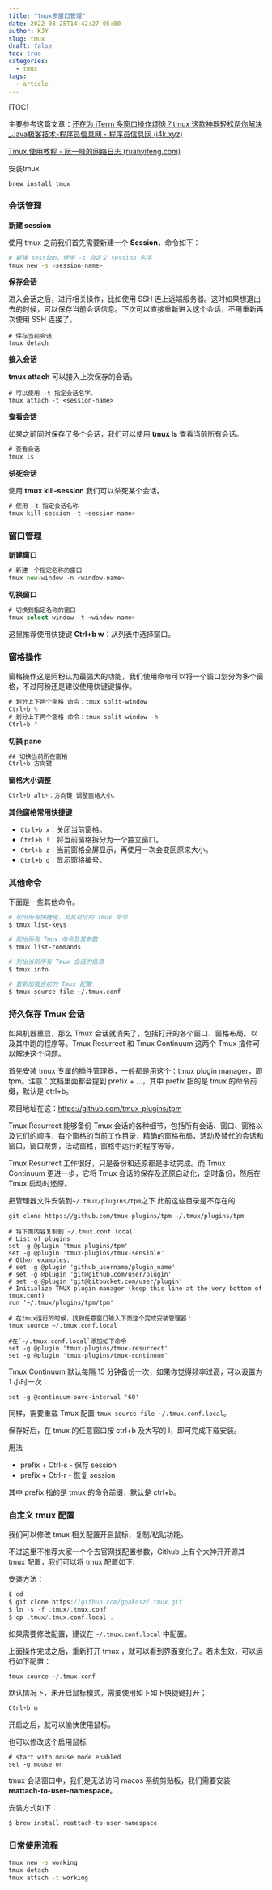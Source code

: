 ```yaml
---
title: "tmux多窗口管理"
date: 2022-03-25T14:42:27-05:00
author: KJY
slug: tmux
draft: false
toc: true
categories:
  - tmux
tags:
  - article
---
```




[TOC]



主要参考这篇文章：[还在为 iTerm 多窗口操作烦恼？tmux 这款神器轻松帮你解决_Java极客技术-程序员信息网 - 程序员信息网 (i4k.xyz)](https://www.i4k.xyz/article/javageektech/105463104)

[Tmux 使用教程 - 阮一峰的网络日志 (ruanyifeng.com)](https://www.ruanyifeng.com/blog/2019/10/tmux.html)



安装tmux

```bash
brew install tmux
```

### 会话管理

**新建 session**

使用 tmux 之前我们首先需要新建一个 **Session**，命令如下：

```bash
# 新建 session，使用 -s 自定义 session 名字
tmux new -s <session-name>
```

**保存会话**

进入会话之后，进行相关操作，比如使用 SSH 连上远端服务器。这时如果想退出去的时候，可以保存当前会话信息。下次可以直接重新进入这个会话，不用重新再次使用 SSH 连接了。

```
# 保存当前会话
tmux detach
```

**接入会话**

**tmux attach** 可以接入上次保存的会话。

```
# 可以使用 -t 指定会话名字。
tmux attach -t <session-name>
```

**查看会话**

如果之前同时保存了多个会话，我们可以使用 **tmux ls** 查看当前所有会话。

```go
# 查看会话
tmux ls
```

**杀死会话**

使用 **tmux kill-session** 我们可以杀死某个会话。

```go
# 使用 -t 指定会话名称
tmux kill-session -t <session-name>
```

### 窗口管理

**新建窗口**

```go
# 新建一个指定名称的窗口
tmux new-window -n <window-name>
```

**切换窗口**

```go
# 切换到指定名称的窗口
tmux select-window -t <window-name>
```

这里推荐使用快捷键 **Ctrl+b w**：从列表中选择窗口。



### 窗格操作

窗格操作这是阿粉认为最强大的功能，我们使用命令可以将一个窗口划分为多个窗格，不过阿粉还是建议使用快键键操作。

```go
# 划分上下两个窗格 命令：tmux split-window
Ctrl+b %
# 划分上下两个窗格 命令：tmux split-window -h
Ctrl+b "
```

**切换 pane**

```go
## 切换当前所在窗格
Ctrl+b 方向键
```

**窗格大小调整**

```go
Ctrl+b alt+：方向键 调整窗格大小。
```

**其他窗格常用快捷键**

- `Ctrl+b x`：关闭当前窗格。
- `Ctrl+b !`：将当前窗格拆分为一个独立窗口。
- `Ctrl+b z`：当前窗格全屏显示，再使用一次会变回原来大小。
- `Ctrl+b q`：显示窗格编号。

### 其他命令

下面是一些其他命令。

 ```bash
 # 列出所有快捷键，及其对应的 Tmux 命令
 $ tmux list-keys
 
 # 列出所有 Tmux 命令及其参数
 $ tmux list-commands
 
 # 列出当前所有 Tmux 会话的信息
 $ tmux info
 
 # 重新加载当前的 Tmux 配置
 $ tmux source-file ~/.tmux.conf
 ```

### 持久保存 Tmux 会话

如果机器重启，那么 Tmux 会话就消失了，包括打开的各个窗口、窗格布局、以及其中跑的程序等。Tmux Resurrect 和 Tmux Continuum 这两个 Tmux 插件可以解决这个问题。

首先安装 tmux 专属的插件管理器，一般都是用这个：tmux plugin manager，即 tpm。注意：文档里面都会提到 prefix + …，其中 prefix 指的是 tmux 的命令前缀，默认是 ctrl+b。

项目地址在这：https://github.com/tmux-plugins/tpm

Tmux Resurrect 能够备份 Tmux 会话的各种细节，包括所有会话、窗口、窗格以及它们的顺序，每个窗格的当前工作目录，精确的窗格布局，活动及替代的会话和窗口，窗口聚焦，活动窗格，窗格中运行的程序等等。

Tmux Resurrect 工作很好，只是备份和还原都是手动完成。而 Tmux Continuum 更进一步，它将 Tmux 会话的保存及还原自动化，定时备份，然后在 Tmux 启动时还原。

把管理器文件安装到`~/.tmux/plugins/tpm`之下 此前这些目录是不存在的

```
git clone https://github.com/tmux-plugins/tpm ~/.tmux/plugins/tpm
```

```
# 将下面内容复制到`~/.tmux.conf.local`
# List of plugins
set -g @plugin 'tmux-plugins/tpm'
set -g @plugin 'tmux-plugins/tmux-sensible'
# Other examples:
# set -g @plugin 'github_username/plugin_name'
# set -g @plugin 'git@github.com/user/plugin'
# set -g @plugin 'git@bitbucket.com/user/plugin'
# Initialize TMUX plugin manager (keep this line at the very bottom of tmux.conf)
run '~/.tmux/plugins/tpm/tpm' 

# 在tmux运行的时候，找到任意窗口输入下面这个完成安装管理器：
tmux source ~/.tmux.conf.local
```

```
#在`~/.tmux.conf.local`添加如下命令
set -g @plugin 'tmux-plugins/tmux-resurrect'
set -g @plugin 'tmux-plugins/tmux-continuum'
```

Tmux Continuum 默认每隔 15 分钟备份一次，如果你觉得频率过高，可以设置为 1 小时一次：

```
set -g @continuum-save-interval '60'
```

同样，需要重载 Tmux 配置 `tmux source-file ~/.tmux.conf.local`。

保存好后，在 tmux 的任意窗口按 ctrl+b 及大写的 I，即可完成下载安装。

用法

- prefix + Ctrl-s - 保存 session
- prefix + Ctrl-r - 恢复 session

其中 prefix 指的是 tmux 的命令前缀，默认是 ctrl+b。

### 自定义 tmux 配置

我们可以修改 tmux 相关配置开启鼠标，复制/粘贴功能。

不过这里不推荐大家一个个去官网找配置参数，Github 上有个大神开开源其 tmux 配置，我们可以将 tmux 配置如下:

安装方法：

```go
$ cd
$ git clone https://github.com/gpakosz/.tmux.git
$ ln -s -f .tmux/.tmux.conf
$ cp .tmux/.tmux.conf.local .
```

如果需要修改配置，建议在  `~/.tmux.conf.local` 中配置。

上面操作完成之后，重新打开 tmux ，就可以看到界面变化了。若未生效，可以运行如下配置：

```go
tmux source ~/.tmux.conf
```

默认情况下，未开启鼠标模式，需要使用如下如下快捷键打开；

```go
Ctrl+b m
```

开启之后，就可以愉快使用鼠标。

也可以修改这个启用鼠标

```
# start with mouse mode enabled
set -g mouse on
```

tmux 会话窗口中，我们是无法访问 macos 系统剪贴板，我们需要安装 **reattach-to-user-namespace**。

安装方式如下：

```go
$ brew install reattach-to-user-namespace
```

### 日常使用流程



```bash
tmux new -s working
tmux detach
tmux attach -t working
```





